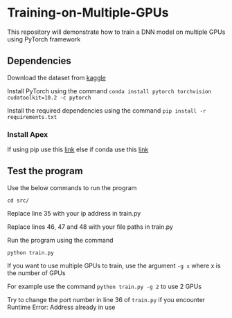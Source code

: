 # Training-on-Multiple-GPUs
This repository will demonstrate how to train a DNN model on multiple GPUs using PyTorch framework

## Dependencies

Download the dataset from [kaggle](https://www.kaggle.com/c/siim-isic-melanoma-classification/discussion/164092)

Install PyTorch using the command `conda install pytorch torchvision cudatoolkit=10.2 -c pytorch`

Install the required dependencies using the command `pip install -r requirements.txt`

### Install Apex 
If using pip use this [link](https://github.com/NVIDIA/apex) else if conda use this [link](https://anaconda.org/conda-forge/nvidia-apex)

## Test the program

Use the below commands to run the program

`cd src/`

Replace line 35 with your ip address in train.py 

Replace lines 46, 47 and 48 with your file paths in train.py

Run the program using the command

`python train.py`

If you want to use multiple GPUs to train, use the argument `-g x` where x is the number of GPUs

For example use the command `python train.py -g 2` to use 2 GPUs

Try to change the port number in line 36 of `train.py` if you encounter Runtime Error: Address already in use
